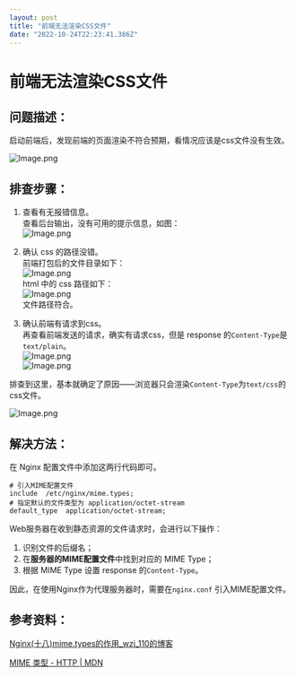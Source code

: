 ```yaml
---
layout: post
title: "前端无法渲染CSS文件"
date: "2022-10-24T22:23:41.386Z"
---
```

前端无法渲染CSS文件
===========

问题描述：
-----

启动前端后，发现前端的页面渲染不符合预期，看情况应该是css文件没有生效。

![Image.png](https://res.craft.do/user/full/a1388a82-3d1e-59f9-6dfb-26cfc7539142/doc/D20D9EB9-BFBA-4F1B-9F1A-85592E98CA6D/B173D5D1-619D-467A-AED8-D44537E20EB0_2/MKBCmyPkbTpQWd881ecruY8rm6Mh0oZxvjXcxxu1QPsz/Image.png)

排查步骤：
-----

1.  查看有无报错信息。  
    查看后台输出，没有可用的提示信息，如图：  
    ![Image.png](https://res.craft.do/user/full/a1388a82-3d1e-59f9-6dfb-26cfc7539142/doc/D20D9EB9-BFBA-4F1B-9F1A-85592E98CA6D/7B342B2D-A8C4-4331-935A-B4CCB7DF2B93_2/fmdu1aGTUvmlZmQQb1dwcolxTQMHXlRTRt7quKGENU8z/Image.png)
    
2.  确认 css 的路径没错。  
    前端打包后的文件目录如下：  
    ![Image.png](https://res.craft.do/user/full/a1388a82-3d1e-59f9-6dfb-26cfc7539142/doc/D20D9EB9-BFBA-4F1B-9F1A-85592E98CA6D/4E7D0B98-DD11-4C89-9BBF-8E5728EF317E_2/kP9CsbVzckbQzgLeO5bxycEmQ0rdxx2N71s9unJkF00z/Image.png)  
    html 中的 css 路径如下：  
    ![Image.png](https://res.craft.do/user/full/a1388a82-3d1e-59f9-6dfb-26cfc7539142/doc/D20D9EB9-BFBA-4F1B-9F1A-85592E98CA6D/46186F7C-08B6-4FFF-B9D4-E27978A04814_2/6rrltlpCy6RzBdAROxJfUlQKVOF7i60cz9hHpwMivXoz/Image.png)  
    文件路径符合。
    
3.  确认前端有请求到css。  
    再查看前端发送的请求，确实有请求css，但是 response 的`Content-Type`是`text/plain`。  
    ![Image.png](https://res.craft.do/user/full/a1388a82-3d1e-59f9-6dfb-26cfc7539142/doc/D20D9EB9-BFBA-4F1B-9F1A-85592E98CA6D/DDA724A5-316A-49F2-9514-475EAAE5279A_2/465bpEXffM1C2gLFUgq3QE7poBxXOTX4JxCa3yZ52U8z/Image.png)  
    ![Image.png](https://res.craft.do/user/full/a1388a82-3d1e-59f9-6dfb-26cfc7539142/doc/D20D9EB9-BFBA-4F1B-9F1A-85592E98CA6D/90BF72D7-5C99-4847-9B5B-DADDB0EE8D4E_2/m7ckxMNgUdtk1aoswy0aVk1WMmDdAvhif4Y3Z3uzMk0z/Image.png)
    

排查到这里，基本就确定了原因——浏览器只会渲染`Content-Type`为`text/css`的css文件。

![Image.png](https://res.craft.do/user/full/a1388a82-3d1e-59f9-6dfb-26cfc7539142/doc/D20D9EB9-BFBA-4F1B-9F1A-85592E98CA6D/95237C69-18BF-425B-AF7F-47211B7F204E_2/EfHy6iWFA6skRqZVub3I6POVS8tlbCgYGShXa3Ewnu0z/Image.png)

解决方法：
-----

在 Nginx 配置文件中添加这两行代码即可。

    # 引入MIME配置文件
    include  /etc/nginx/mime.types;
    # 指定默认的文件类型为 application/octet-stream
    default_type  application/octet-stream;
    

Web服务器在收到静态资源的文件请求时，会进行以下操作：

1.  识别文件的后缀名；
2.  在**服务器的MIME配置文件**中找到对应的 MIME Type；
3.  根据 MIME Type 设置 response 的`Content-Type`。

因此，在使用Nginx作为代理服务器时，需要在`nginx.conf` 引入MIME配置文件。

参考资料：
-----

[Nginx(十八)mime.types的作用\_wzj\_110的博客](https://blog.csdn.net/wzj_110/article/details/112850811)

[MIME 类型 - HTTP | MDN](https://developer.mozilla.org/zh-CN/docs/Web/HTTP/Basics_of_HTTP/MIME_types)